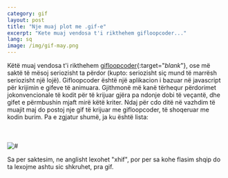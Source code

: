 ```yaml
---
category: gif
layout: post
title: "Nje muaj plot me .gif-e"
excerpt: "Kete muaj vendosa t'i rikthehem gifloopcoder..."
lang: sq
image: /img/gif-may.png
---
```


Këtë muaj vendosa t'i rikthehem [gifloopcoder](http://gifloopcoder.com){:target="_blank_"}, ose më saktë të mësoj seriozisht ta përdor (kupto: seriozisht siç mund të marrësh seriozisht një lojë). Gifloopcoder është një aplikacion i bazuar në javascript për krijimin e gifeve të animuara. Gjithmonë më kanë tërhequr përdorimet jokonvencionale të kodit për të krijuar gjëra pa ndonje dobi të veçantë, dhe gifet e përmbushin mjaft mirë këtë kriter. Ndaj për cdo ditë në vazhdim të muajit maj do postoj nje gif të krijuar me gifloopcoder, të shoqeruar me kodin burim. Pa e zgjatur shumë, ja ku është lista:

<script id="gif-list" type="text/x-handlebars-template">
  {% raw %}
  {{#gifs}}
  <div class="col-sm-3 col-xs-6">
    <a href="{{url}}" target="_blank_" data-content="/img/gifs/{{localurl}}" > <!--data-toggle="modal" data-target=".bs-example-modal-sm" onclick='$(".modal-content img").attr("src", $(this).data("content"));' -->
      <img src="/img/{{thumbnail}}" alt="{{description}}" style="width: 100%;" hspace="8" vspace="8" align="center" border="2" />
    </a>
    <div class="text-center">{{date}}, <a href="{{code}}" target="_blank_">kodi burim</a></div>
  </div>
  {{/gifs}}
  {% endraw %}
</script>

<script src="https://cdnjs.cloudflare.com/ajax/libs/handlebars.js/4.0.5/handlebars.min.js"></script>

<script>
var data = { gifs : [
  {
    url: "https://media.giphy.com/media/l396NsQTsbuU9ireM/giphy.gif",
    localurl: "9.gif",
    description: "Rotating rects",
    thumbnail: "rects101.png",
    date: "9 maj",
    code: "http://pastebin.com/NYzZVtum"
  },
  {
    url: "https://media.giphy.com/media/3o6Ei16WlqqiXfyc7u/giphy.gif",
    localurl: "10.gif",
    description: "Rects and circles",
    thumbnail: "rects-and-circles.png",
    date: "10 maj",
    code: "http://pastebin.com/uxYcDBzT"
  },
  {
    url: "https://media.giphy.com/media/l0K45Xgyn16uryXde/giphy.gif",
    localurl: "11.gif",
    description: "Hexagonal waves",
    thumbnail: "hex-waves.png",
    date: "11 maj",
    code: "http://pastebin.com/FwQ6P6MT"
  },
  {
    url: "https://media.giphy.com/media/xT4uQnR1OnSp7HXJkY/giphy.gif",
    localurl: "12.gif",
    description: "Concentric hexs",
    thumbnail: "hex.png",
    date: "12 maj",
    code: "http://pastebin.com/8wE6PBZE"
  },
  {
    url: "https://media.giphy.com/media/xT4uQvBc2tt9JmfNtK/giphy.gif",
    localurl: "13.gif",
    description: "Flying carpet",
    thumbnail: "carpet.png",
    date: "13 maj",
    code: "http://pastebin.com/1nBp8gtK"
  },
  {
    url: "https://media.giphy.com/media/l396OkgEz1iJmbhCw/giphy.gif",
    localurl: "14.gif",
    description: "Waves ",
    thumbnail: "concentric-waves.png",
    date: "14 maj",
    code: "http://pastebin.com/hDSAC9M1"
  },
  {
    url: "https://media.giphy.com/media/l0K4gDkvZ2JYXKew8/giphy.gif",
    localurl: "15.gif",
    description: "Carpet 2",
    thumbnail: "tapeti-2.png",
    date: "15 maj",
    code: "http://pastebin.com/CnKPwZp9"
  },
  {
    url: "https://media.giphy.com/media/3o6EhKtkMkAZL1IHy8/giphy.gif",
    localurl: "16.gif",
    description: "Grid",
    thumbnail: "grid.png",
    date: "16 maj",
    code: "http://pastebin.com/v9NuHiM8"
  },
  {
    url: "https://media.giphy.com/media/26vUtMKae1elzGAWA/giphy.gif",
    localurl: "17.gif",
    description: "Triangles",
    thumbnail: "test6.png",
    date: "17 maj",
    code: "http://pastebin.com/m4MKuA77"
  },
  {
    url: "https://media.giphy.com/media/3o6EhE61Z7Vzi9soAU/giphy.gif",
    localurl: "18.gif",
    description: "Thjesht dhe bukur",
    thumbnail: "thjesht.png",
    date: "18 maj",
    code: "http://pastebin.com/acFikDs7"
  },
  {
    url: "https://media.giphy.com/media/l396TS4WOsPqRyGvm/giphy.gif",
    localurl: "19.gif",
    description: "Hex grid",
    thumbnail: "hex-grid.png",
    date: "19 maj",
    code: "http://pastebin.com/LaA0XW4P"
  },
  {
    url: "https://media.giphy.com/media/l41YprL1N4hXrO2VG/giphy.gif",
    localurl: "20.gif",
    description: "Hex rotations",
    thumbnail: "hex-rotations.png",
    date: "20 maj",
    code: "http://pastebin.com/pj8c4zck"
  },
  {
    url: "https://media.giphy.com/media/3o6EhJ4mutR2PUmmhq/giphy.gif",
    localurl: "21.gif",
    description: "Saturday morning randomness",
    thumbnail: "smr.png",
    date: "21 maj",
    code: "http://pastebin.com/kUuxJde9"
  },
  {
    url: "https://media.giphy.com/media/3o6EhUD41sTYYXaRjO/giphy.gif",
    localurl: "22.gif",
    description: "Stars and rhombi",
    thumbnail: "stars-and-rhombi.png",
    date: "22 maj",
    code: "http://pastebin.com/GeBzmpcF"
  },
  {
    url: "https://media.giphy.com/media/3o7qDSUXrOg7Mz3JD2/giphy.gif",
    localurl: "23.gif",
    description: "Arcs rotation",
    thumbnail: "arcs-rotation.png",
    date: "23 maj",
    code: "http://pastebin.com/Ppit3yJU"
  },
  {
    url: "https://media.giphy.com/media/xT4uQ7RIeCskCwTlK0/giphy.gif",
    localurl: "24.gif",
    description: "Particles with rotating motion",
    thumbnail: "part-rot.png",
    date: "24 maj",
    code: "http://pastebin.com/RQvWjdby"
  },
  {
    url: "https://media.giphy.com/media/3oAt1KVxdCiuTYWaGs/giphy.gif",
    localurl: "25.gif",
    description: "Bezier waves",
    thumbnail: "bezier-waves.png",
    date: "25 maj",
    code: "http://pastebin.com/stW2LYrJ"
  },
  {
    url: "https://media.giphy.com/media/l41Yzi2JTmvcoa8yQ/giphy.gif",
    localurl: "26.gif",
    description: "Lissajous curves",
    thumbnail: "lissajous.png",
    date: "26 maj",
    code: "http://pastebin.com/qdRC0YS9"
  }       


] };

var source = $("#gif-list").html();
var template = Handlebars.compile(source);
var html = template(data);
setTimeout(function(){
  $("#lista").html(html);  
}, 10)


$("#lista a").click(function(){
  console.log($(this).data('content'));

});
</script>

<div class="row" id="lista" style="margin-bottom: 50px;">

</div>

<div class="modal fade bs-example-modal-sm" tabindex="-1" role="dialog" aria-labelledby="myLargeModalLabel">
  <div class="modal-dialog modal-sm">
    <div class="modal-content">
      <img src="" alt="#"/>
    </div>
  </div>
</div>

Sa per saktesim, ne anglisht lexohet "xhif", por per sa kohe flasim shqip do ta lexojme ashtu sic shkruhet, pra gif.
